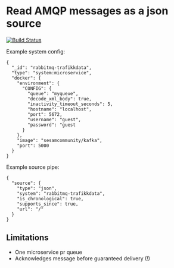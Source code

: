 # Read AMQP messages as a json source

[![Build Status](https://travis-ci.org/sesam-community/amqp.svg?branch=master)](https://travis-ci.org/sesam-community/amqp)

Example system config:
```
{
  "_id": "rabbitmq-trafikkdata",
  "type": "system:microservice",
  "docker": {
    "environment": {
      "CONFIG": {
        "queue": "myqueue",
        "decode_xml_body": true,
        "inactivity_timeout_seconds": 5,
        "hostname": "localhost",
        "port": 5672,
        "username": "guest",
        "password": "guest
      }
    },
    "image": "sesamcommunity/kafka",
    "port": 5000
  }
}

```

Example source pipe:
```
{
  "source": {
    "type": "json",
    "system": "rabbitmq-trafikkdata",
    "is_chronological": true,
    "supports_since": true,
    "url": "/"
  }
}

```

## Limitations

* One microservice pr queue
* Acknowledges message before guaranteed delivery (!)
